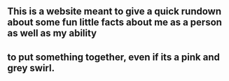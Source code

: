 ## This is a website meant to give a quick rundown about some fun little facts about me as a person as well as my ability
## to put something together, even if its a pink and grey swirl.